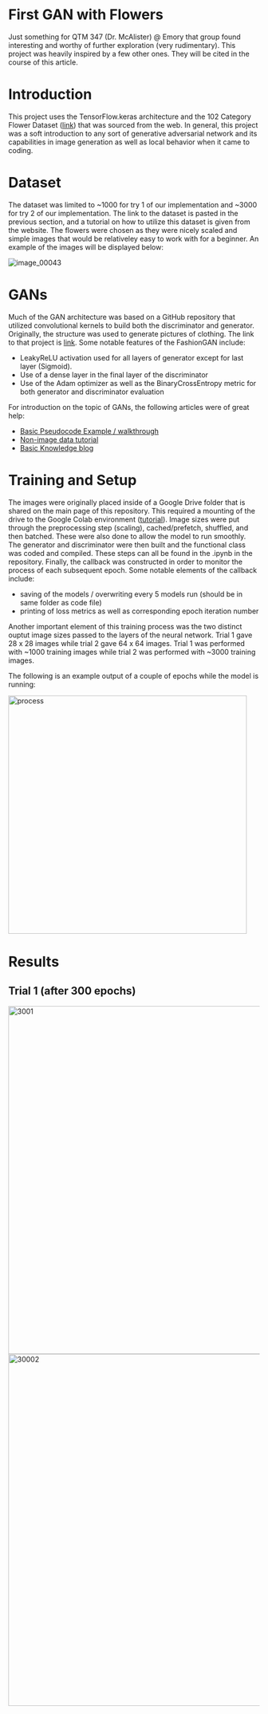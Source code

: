 # First GAN with Flowers
Just something for QTM 347 (Dr. McAlister) @ Emory that group found interesting and worthy of further exploration (very rudimentary). This project was heavily inspired by a few other ones. They will be cited in the course of this article.

# Introduction 
This project uses the TensorFlow.keras architecture and the 102 Category Flower Dataset ([link](https://www.robots.ox.ac.uk/~vgg/data/flowers/102/index.html)) that was sourced from the web. In general, this project was a soft introduction to any sort of generative adversarial network and its capabilities in image generation as well as local behavior when it came to coding. 

# Dataset 
The dataset was limited to ~1000 for try 1 of our implementation and ~3000 for try 2 of our implementation. The link to the dataset is pasted in the previous section, and a tutorial on how to utilize this dataset is given from the website. The flowers were chosen as they were nicely scaled and simple images that would be relativeley easy to work with for a beginner. An example of the images will be displayed below: 

![image_00043](https://user-images.githubusercontent.com/98007808/235814354-6adfdde6-0aef-46eb-b285-9c5f9013ddb8.jpg)

# GANs
Much of the GAN architecture was based on a GitHub repository that utilized convolutional kernels to build both the discriminator and generator. Originally, the structure was used to generate pictures of clothing. The link to that project is [link](https://github.com/nicknochnack/GANBasics/blob/main/FashionGAN-Tutorial.ipynb). Some notable features of the FashionGAN include: 

- LeakyReLU activation used for all layers of generator except for last layer (Sigmoid).
- Use of a dense layer in the final layer of the discriminator
- Use of the Adam optimizer as well as the BinaryCrossEntropy metric for both generator and discriminator evaluation

For introduction on the topic of GANs, the following articles were of great help:
- [Basic Pseudocode Example / walkthrough](https://machinelearningmastery.com/how-to-code-the-generative-adversarial-network-training-algorithm-and-loss-functions/)
- [Non-image data tutorial](https://machinelearningmastery.com/how-to-develop-a-generative-adversarial-network-for-a-1-dimensional-function-from-scratch-in-keras/)
- [Basic Knowledge blog](https://danieltakeshi.github.io/2017/03/05/understanding-generative-adversarial-networks/)

# Training and Setup
The images were originally placed inside of a Google Drive folder that is shared on the main page of this repository. This required a mounting of the drive to the Google Colab environment ([tutorial](https://www.marktechpost.com/2019/06/07/how-to-connect-google-colab-with-google-drive/)). Image sizes were put through the preprocessing step (scaling), cached/prefetch, shuffled, and then batched. These were also done to allow the model to run smoothly. The generator and discriminator were then built and the functional class was coded and compiled. These steps can all be found in the .ipynb in the repository. Finally, the callback was constructed in order to monitor the process of each subsequent epoch. Some notable elements of the callback include: 
- saving of the models / overwriting every 5 models run (should be in same folder as code file)
- printing of loss metrics as well as corresponding epoch iteration number

Another important element of this training process was the two distinct ouptut image sizes passed to the layers of the neural network. Trial 1 gave 28 x 28 images while trial 2 gave 64 x 64 images. Trial 1 was performed with ~1000 training images while trial 2 was performed with ~3000 training images.

The following is an example output of a couple of epochs while the model is running:

<img width="478" alt="process" src="https://user-images.githubusercontent.com/98007808/235817852-a5f95cef-0174-4071-a84b-74d929e72b12.png">

# Results 

## Trial 1 (after 300 epochs)
<img width="698" alt="3001" src="https://user-images.githubusercontent.com/98007808/235822678-fc87441b-b492-41a2-bca3-8973df8222a6.png">
<img width="706" alt="30002" src="https://user-images.githubusercontent.com/98007808/235822687-26630dbb-266f-46a3-9127-602ff153daa9.png">



